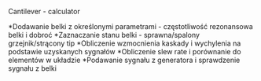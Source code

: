 Cantilever - calculator

*Dodawanie belki z określonymi parametrami - częstotliwość rezonansowa belki i dobroć
*Zaznaczanie stanu belki - sprawna/spalony grzejnik/strącony tip
*Obliczenie wzmocnienia kaskady i wychylenia na podstawie uzyskanych sygnałów
*Obliczenie slew rate i porównanie do elementów w układzie 
*Podawanie sygnału z generatora i sprawdzenie sygnału z belki
